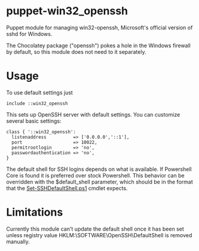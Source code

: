# puppet-win32_openssh

Puppet module for managing win32-openssh, Microsoft's official version of sshd
for Windows.

The Chocolatey package ("openssh") pokes a hole in the Windows firewall by
default, so this module does not need to it separately.

# Usage

To use default settings just

    include ::win32_openssh

This sets up OpenSSH server with default settings. You can customize several
basic settings:

    class { '::win32_openssh':
      listenaddress          => ['0.0.0.0','::1'],
      port                   => 10022,
      permitrootlogin        => 'no',
      passwordauthentication => 'no',
    }

The default shell for SSH logins depends on what is available. If Powershell
Core is found it is preferred over stock Powershell. This behavior can be
overridden with the $default_shell parameter, which should be in the format
that the
[Set-SSHDefaultShell.ps1](https://github.com/DarwinJS/ChocoPackages/blob/master/openssh/tools/Set-SSHDefaultShell.ps1)
cmdlet expects.

# Limitations

Currently this module can't update the default shell once it has been set unless
registry value HKLM:\SOFTWARE\OpenSSH\DefaultShell is removed manually.
